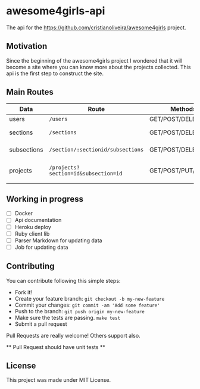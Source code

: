 # awesome4girls-api
The api for the https://github.com/cristianoliveira/awesome4girls project.

## Motivation
Since the beginning of the awesome4girls project I wondered that it will become
a site where you can know more about the projects collected.
This api is the first step to construct the site.

## Main Routes
| Data      | Route                                | Methods             | Restricted             |
|-----------|--------------------------------------|---------------------|------------------------|
|users      | `/users`                             | GET/POST/DELETE     | admin: ALL             |
|sections   | `/sections`                          | GET/POST/DELETE     | user: POST/DELETE      |
|subsections| `/section/:sectionid/subsections`    | GET/POST/DELETE     | user: POST/DELETE      |
|projects   | `/projects?section=id&subsection=id` | GET/POST/PUT/DELETE | user: POST/PUT/ DELETE |

## Working in progress
  - [ ] Docker
  - [ ] Api documentation
  - [ ] Heroku deploy
  - [ ] Ruby client lib
  - [ ] Parser Markdown for updating data
  - [ ] Job for updating data

## Contributing

You can contribute following this simple steps:
   - Fork it!
   - Create your feature branch: `git checkout -b my-new-feature`
   - Commit your changes: `git commit -am 'Add some feature'`
   - Push to the branch: `git push origin my-new-feature`
   - Make sure the tests are passing. `make test`
   - Submit a pull request

Pull Requests are really welcome! Others support also.

** Pull Request should have unit tests **

## License

This project was made under MIT License.
